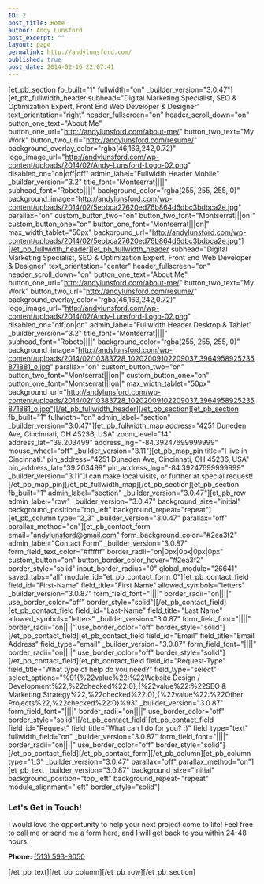 ```yaml
---
ID: 2
post_title: Home
author: Andy Lunsford
post_excerpt: ""
layout: page
permalink: http://andylunsford.com/
published: true
post_date: 2014-02-16 22:07:41
---
```

[et_pb_section fb_built="1" fullwidth="on" _builder_version="3.0.47"][et_pb_fullwidth_header subhead="Digital Marketing Specialist, SEO & Optimization Expert, Front End Web Developer & Designer" text_orientation="right" header_fullscreen="on" header_scroll_down="on" button_one_text="About Me" button_one_url="http://andylunsford.com/about-me/" button_two_text="My Work" button_two_url="http://andylunsford.com/resume/" background_overlay_color="rgba(46,163,242,0.72)" logo_image_url="http://andylunsford.com/wp-content/uploads/2014/02/Andy-Lunsford-Logo-02.png" disabled_on="on|off|off" admin_label="Fullwidth Header Mobile" _builder_version="3.2" title_font="Montserrat||||" subhead_font="Roboto||||" background_color="rgba(255, 255, 255, 0)" background_image="http://andylunsford.com/wp-content/uploads/2014/02/5ebbca27620ed76b864d6dbc3bdbca2e.jpg" parallax="on" custom_button_two="on" button_two_font="Montserrat|||on|" custom_button_one="on" button_one_font="Montserrat|||on|" max_width_tablet="50px" background_url="http://andylunsford.com/wp-content/uploads/2014/02/5ebbca27620ed76b864d6dbc3bdbca2e.jpg"][/et_pb_fullwidth_header][et_pb_fullwidth_header subhead="Digital Marketing Specialist, SEO & Optimization Expert, Front End Web Developer & Designer" text_orientation="center" header_fullscreen="on" header_scroll_down="on" button_one_text="About Me" button_one_url="http://andylunsford.com/about-me/" button_two_text="My Work" button_two_url="http://andylunsford.com/resume/" background_overlay_color="rgba(46,163,242,0.72)" logo_image_url="http://andylunsford.com/wp-content/uploads/2014/02/Andy-Lunsford-Logo-02.png" disabled_on="off|on|on" admin_label="Fullwidth Header Desktop & Tablet" _builder_version="3.2" title_font="Montserrat||||" subhead_font="Roboto||||" background_color="rgba(255, 255, 255, 0)" background_image="http://andylunsford.com/wp-content/uploads/2014/02/10383728_10202009102209037_3964958925235871881_o.jpg" parallax="on" custom_button_two="on" button_two_font="Montserrat|||on|" custom_button_one="on" button_one_font="Montserrat|||on|" max_width_tablet="50px" background_url="http://andylunsford.com/wp-content/uploads/2014/02/10383728_10202009102209037_3964958925235871881_o.jpg"][/et_pb_fullwidth_header][/et_pb_section][et_pb_section fb_built="1" fullwidth="on" admin_label="section" _builder_version="3.0.47"][et_pb_fullwidth_map address="4251 Duneden Ave, Cincinnati, OH 45236, USA" zoom_level="14" address_lat="39.203499" address_lng="-84.39247699999999" mouse_wheel="off" _builder_version="3.11"][et_pb_map_pin title="I live in Cincinnati." pin_address="4251 Duneden Ave, Cincinnati, OH 45236, USA" pin_address_lat="39.203499" pin_address_lng="-84.39247699999999" _builder_version="3.11"]I can make local visits, or further at special request!
[/et_pb_map_pin][/et_pb_fullwidth_map][/et_pb_section][et_pb_section fb_built="1" admin_label="section" _builder_version="3.0.47"][et_pb_row admin_label="row" _builder_version="3.0.47" background_size="initial" background_position="top_left" background_repeat="repeat"][et_pb_column type="2_3" _builder_version="3.0.47" parallax="off" parallax_method="on"][et_pb_contact_form email="andylunsford@gmail.com" form_background_color="#2ea3f2" admin_label="Contact Form" _builder_version="3.0.87" form_field_text_color="#ffffff" border_radii="on|0px|0px|0px|0px" custom_button="on" button_border_color_hover="#2ea3f2" border_style="solid" input_border_radius="0" global_module="26641" saved_tabs="all" module_id="et_pb_contact_form_0"][et_pb_contact_field field_id="First-Name" field_title="First Name" allowed_symbols="letters" _builder_version="3.0.87" form_field_font="||||" border_radii="on||||" use_border_color="off" border_style="solid"][/et_pb_contact_field][et_pb_contact_field field_id="Last-Name" field_title="Last Name" allowed_symbols="letters" _builder_version="3.0.87" form_field_font="||||" border_radii="on||||" use_border_color="off" border_style="solid"][/et_pb_contact_field][et_pb_contact_field field_id="Email" field_title="Email Address" field_type="email" _builder_version="3.0.87" form_field_font="||||" border_radii="on||||" use_border_color="off" border_style="solid"][/et_pb_contact_field][et_pb_contact_field field_id="Request-Type" field_title="What type of help do you need?" field_type="select" select_options="%91{%22value%22:%22Website Design / Development%22,%22checked%22:0},{%22value%22:%22SEO & Marketing Strategy%22,%22checked%22:0},{%22value%22:%22Other Projects%22,%22checked%22:0}%93" _builder_version="3.0.87" form_field_font="||||" border_radii="on||||" use_border_color="off" border_style="solid"][/et_pb_contact_field][et_pb_contact_field field_id="Request" field_title="What can I do for you? :)" field_type="text" fullwidth_field="on" _builder_version="3.0.87" form_field_font="||||" border_radii="on||||" use_border_color="off" border_style="solid"][/et_pb_contact_field][/et_pb_contact_form][/et_pb_column][et_pb_column type="1_3" _builder_version="3.0.47" parallax="off" parallax_method="on"][et_pb_text _builder_version="3.0.87" background_size="initial" background_position="top_left" background_repeat="repeat" module_alignment="left" border_style="solid"]<h3>Let's Get in Touch!</h3>
<p>I would love the opportunity to help your next project come to life! Feel free to call me or send me a form here, and I will get back to you within 24-48 hours.</p>
<p><strong>Phone:</strong> <a href="tel:5135939050">(513) 593-9050</a></p>[/et_pb_text][/et_pb_column][/et_pb_row][/et_pb_section]
